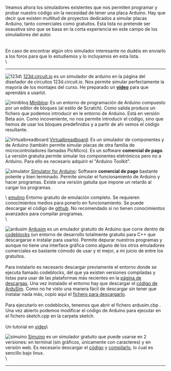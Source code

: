 Veamos ahora los simuladores existentes que nos permiten programar y
probar nuestro código sin la necesidad de tener una placa Arduino. Hay
que decir que existen multitud de proyectos dedicados a simular placas
Arduino, tanto comerciales como gratuitos. Esta lista no pretende ser
exaustiva sino que se basa en la corta experiencia en este campo de los
simuladores del autor.\
\
\
En caso de encontrar algún otro simulador interesante no dudéis en
enviarlo a los foros para que lo estudiemos y lo incluyamos en esta
lista.\
\
  ---------------------------------------------------------------------------------------------------------------------------------- ----------------------------------------------------------------------------------------------------------------------------------------------------------------------------------------------------------------------------------------------------------------------------------------------------------------------------------------------------------------------------------------------------------------------------------------------------------------------------------------------------------------------------------------------------------------------------------------------------------------------------
  ![123d](https://assets.circuits.io/assets/home/Home-Anonymous-HubForEveryGoal-ca150801eb74505bbd8d18e31f4d2321.gif)\               [123d.circuit.io](http://123d.circuit.io) es un simulador de arduino en la página del diseñador de circuitos 123d.circuit.io. Nos permite simular perfectamente la mayoría de los montajes del curso. He preparado un [**vídeo**](https://www.youtube.com/watch?v=c0edvZIrjUY "Breve Tutorial sobre 123d circuits.io") para que aprendáis a usarlo\
                                                                                                                                     

  ![minibloq](https://encrypted-tbn2.gstatic.com/images?q=tbn:ANd9GcQJJtdI1T7wyR5nKleyKsz1ABxrJG6MX82fuKIMPeF4KWvMHMr6 "minibloq")   [Minibloq](http://blog.minibloq.org "minibloq"): Es un entorno de programación de Arduino compuesto por un editor de bloques (al estilo de Scratch). Como salida produce un fichero que podemos introducir en le entorno de Arduino. Está en versión Beta aún. Como incoveniente, no nos permite introducir el código, sino que hemos de usar los bloques predefinidos y a partir de ahí vemos el código resultante.

  ![Virtualbreadboard](http://www.robotshop.com/blog/en/files/virtual-breadboard-arduino.jpg "Virtualbreadboard")                    [Virtualbreadboard](http://virtualbreadboard.com/ "virtualbreadboard"): Es un simulador de componentes y de Arduino (también permite simular placas de otra familia de microcontroladores llamadas PicMicro). Es un software **comercial de pago**. La versión gratuita permite simular los componentes eletrónicos pero no a Arduino. Para ello es necesario adquirir el "Arduino Toolkit".

  ![simulator](http://virtronics.com.au/images/SimForArduino.jpg "simulator")                                                        [Simulator for Arduino](http://virtronics.com.au/Simulator-for-Arduino.html): Software **comercial de pago** bastante potente y bien terminado. Permite simular el funcionamiento de Arduino y hacer programas. Existe una versión gatuita que impone un retardo al cargar los programas.

  \                                                                                                                                  [emulino](http://) Entorno gratuito de emulación completo. Se requieren conocimientos medios para ponerlo en funcionamiento. Se puede descargar el código de [github](http://github.com/ghewgill/emulino/tree/master). No recomendado si no tienen conocimientos avanzados para compilar programas.\
                                                                                                                                     \
                                                                                                                                     

  ![ardusim](http://www.arduinodev.com/wp-content/uploads/2012/02/cbarduino.png "ardusim")                                           [Ardusim](http://sourceforge.net/projects/ardusim/) es un emulador gratuito de Arduino que corre dentro de [codeblocks](http://www.codeblocks.org) (un entorno de desarrollo totalmente gratuito para C++ que descargarse e instalar para usarlo). Permite depurar nuestros programas y aunque no tiene una interface gráfica como alguno de los otros emuladores comerciales es bastante cómodo de usar y el mejor, a mi juicio de entre los gratuitos. \
                                                                                                                                     \
                                                                                                                                     Para instalarlo es necesario descargar previamente el entorno donde se ejecuta llamado codeblocks, del que ya existen versiones compiladas y listas para usar de las plataformas más recientes en la [página de descargas](http://www.codeblocks.org/downloads/binaries). Una vez instalado el entorno hay que descargar el [código de ArduSim](http://sourceforge.net/p/ardusim/code/44/tree/trunk/ardusim/). Como no he visto una manera fácil de descargar sin tener que instalar nada más, copio aquí el [fichero para descargarlo](http://ecampus.ugr.es/moodle/draftfile.php/900/user/draft/924132861/ardusim.zip).\
                                                                                                                                     \
                                                                                                                                     Para ejecutarlo en codeblocks, tenemos que abrir el fichero ardusim.cbp . Una vez abierto podemos modificar el código de Arduino para ejecutar en el fichero sketch.cpp en la carpeta sketch.\
                                                                                                                                     \
                                                                                                                                     Un tutorial en [vídeo](http://www.youtube.com/watch?v=kj8OXhB5VpA)\
                                                                                                                                     

  ![simuino](http://web.simuino.com/_/rsrc/1323708066305/home-1/Screenshot-6.png?height=299&width=400 "simuino")                     [Simuino](http://www.Arduinodev.com/simuino/) es un simulador gratuito que puede usarse en 2 versiones: en terminal (sin gráficos, únicamente con caracteres) y en versión web. Es necesario descargar el [código](http://code.google.com/p/simuino/) y [compilarlo](http://web.simuino.com/get-started), lo cual es sencillo bajo linux.\
                                                                                                                                     \
                                                                                                                                     
  ---------------------------------------------------------------------------------------------------------------------------------- ----------------------------------------------------------------------------------------------------------------------------------------------------------------------------------------------------------------------------------------------------------------------------------------------------------------------------------------------------------------------------------------------------------------------------------------------------------------------------------------------------------------------------------------------------------------------------------------------------------------------------


